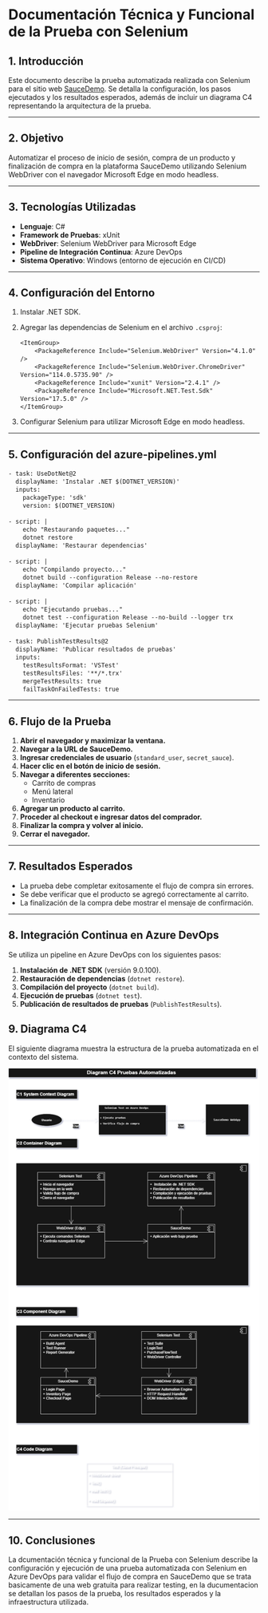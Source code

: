 **Documentación Técnica y Funcional de la Prueba con Selenium**
===============================================================

**1. Introducción**
-------------------

Este documento describe la prueba automatizada realizada con Selenium para el sitio web [SauceDemo](https://www.saucedemo.com/). Se detalla la configuración, los pasos ejecutados y los resultados esperados, además de incluir un diagrama C4 representando la arquitectura de la prueba.

* * *

**2. Objetivo**
---------------

Automatizar el proceso de inicio de sesión, compra de un producto y finalización de compra en la plataforma SauceDemo utilizando Selenium WebDriver con el navegador Microsoft Edge en modo headless.

* * *

**3. Tecnologías Utilizadas**
-----------------------------

*   **Lenguaje**: C#
*   **Framework de Pruebas**: xUnit
*   **WebDriver**: Selenium WebDriver para Microsoft Edge
*   **Pipeline de Integración Continua**: Azure DevOps
*   **Sistema Operativo**: Windows (entorno de ejecución en CI/CD)

* * *

**4. Configuración del Entorno**
--------------------------------

1.  Instalar .NET SDK.
    
2.  Agregar las dependencias de Selenium en el archivo `.csproj`:
    
        <ItemGroup>
            <PackageReference Include="Selenium.WebDriver" Version="4.1.0" />
            <PackageReference Include="Selenium.WebDriver.ChromeDriver" Version="114.0.5735.90" />
            <PackageReference Include="xunit" Version="2.4.1" />
            <PackageReference Include="Microsoft.NET.Test.Sdk" Version="17.5.0" />
        </ItemGroup>
        
    
3.  Configurar Selenium para utilizar Microsoft Edge en modo headless.
    

* * *

**5. Configuración del azure-pipelines.yml**
--------------------------------------------

    - task: UseDotNet@2
      displayName: 'Instalar .NET $(DOTNET_VERSION)'
      inputs:
        packageType: 'sdk'
        version: $(DOTNET_VERSION)
    
    - script: |
        echo "Restaurando paquetes..."
        dotnet restore
      displayName: 'Restaurar dependencias'
    
    - script: |
        echo "Compilando proyecto..."
        dotnet build --configuration Release --no-restore
      displayName: 'Compilar aplicación'
    
    - script: |
        echo "Ejecutando pruebas..."
        dotnet test --configuration Release --no-build --logger trx
      displayName: 'Ejecutar pruebas Selenium'
    
    - task: PublishTestResults@2
      displayName: 'Publicar resultados de pruebas'
      inputs:
        testResultsFormat: 'VSTest'
        testResultsFiles: '**/*.trx'
        mergeTestResults: true
        failTaskOnFailedTests: true
    

* * *

**6. Flujo de la Prueba**
-------------------------

1.  **Abrir el navegador y maximizar la ventana.**
2.  **Navegar a la URL de SauceDemo.**
3.  **Ingresar credenciales de usuario** (`standard_user`, `secret_sauce`).
4.  **Hacer clic en el botón de inicio de sesión.**
5.  **Navegar a diferentes secciones:**
    *   Carrito de compras
    *   Menú lateral
    *   Inventario
6.  **Agregar un producto al carrito.**
7.  **Proceder al checkout e ingresar datos del comprador.**
8.  **Finalizar la compra y volver al inicio.**
9.  **Cerrar el navegador.**

* * *

**7. Resultados Esperados**
---------------------------

*   La prueba debe completar exitosamente el flujo de compra sin errores.
*   Se debe verificar que el producto se agregó correctamente al carrito.
*   La finalización de la compra debe mostrar el mensaje de confirmación.

* * *

**8. Integración Continua en Azure DevOps**
-------------------------------------------

Se utiliza un pipeline en Azure DevOps con los siguientes pasos:
1.  **Instalación de .NET SDK** (versión 9.0.100).
2.  **Restauración de dependencias** (`dotnet restore`).
3.  **Compilación del proyecto** (`dotnet build`).
4.  **Ejecución de pruebas** (`dotnet test`).
5.  **Publicación de resultados de pruebas** (`PublishTestResults`).

**9. Diagrama C4**
------------------

El siguiente diagrama muestra la estructura de la prueba automatizada en el contexto del sistema.

[![Diagrama C4](C4%20Automatizacion.png)](C4%20Automatizacion.png)

* * *


**10. Conclusiones**
--------------------

La dcumentación técnica y funcional de la Prueba con Selenium describe la configuración y ejecución de una prueba automatizada con Selenium en Azure DevOps para validar el flujo de compra en SauceDemo que se trata basicamente de una web gratuita para realizar testing, en la ducumentacion se detallan los pasos de la prueba, los resultados esperados y la infraestructura utilizada.
